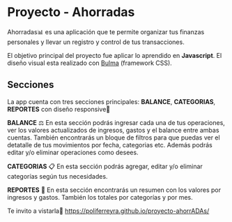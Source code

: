 #  Proyecto - Ahorradas

Ahorradas📊 es una aplicación que te permite organizar tus finanzas personales y llevar un registro y control de tus transacciones. 

El objetivo principal del proyecto fue aplicar lo aprendido en **Javascript**.
El diseño visual esta realizado con [Bulma](http://https://bulma.io/ "Bulma") (framework CSS).

## Secciones
La app cuenta con tres secciones principales: **BALANCE**, **CATEGORIAS**, **REPORTES** con diseño responsive📱

**BALANCE** ⚖
En esta sección podrás ingresar cada una de tus operaciones, ver los valores actualizados de ingresos, gastos y el balance entre ambas cuentas. También encontrarás un bloque de filtros para que puedas ver el detatalle de tus movimientos por fecha, categorias etc. Además podrás editar y/o eliminar operaciones como desees. 

**CATEGORIAS** 📋
En esta sección podrás agregar, editar y/o eliminar categorías según tus necesidades.

**REPORTES** 🔢
En esta sección encontrarás un resumen con los valores por ingresos y gastos. También los totales por categorías y por mes.

Te invito a vistarla📲
https://poliferreyra.github.io/proyecto-ahorrADAs/